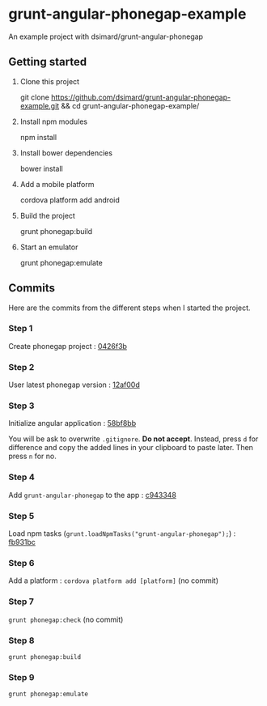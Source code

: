 grunt-angular-phonegap-example
==============================

An example project with dsimard/grunt-angular-phonegap

## Getting started

1. Clone this project

    git clone https://github.com/dsimard/grunt-angular-phonegap-example.git && cd grunt-angular-phonegap-example/ 

2. Install npm modules

    npm install

3. Install bower dependencies

    bower install

4. Add a mobile platform

    cordova platform add android

4. Build the project

    grunt phonegap:build

5. Start an emulator

    grunt phonegap:emulate


## Commits

Here are the commits from the different steps when I started the project.

### Step 1

Create phonegap project : [0426f3b](https://github.com/dsimard/grunt-angular-phonegap-example/commit/2d14bf17f776350b0ba993e991f96ceef0426f3b)


### Step 2

User latest phonegap version : [12af00d](https://github.com/dsimard/grunt-angular-phonegap-example/commit/c66d368d06340f784a2b33d9fa79ca2fb12af00d) 


### Step 3

Initialize angular application : [58bf8bb](https://github.com/dsimard/grunt-angular-phonegap-example/commit/23ea3d50334bb7bc36948a39df440fc1058bf8bb)

You will be ask to overwrite `.gitignore`. **Do not accept**. Instead, press `d` for difference
and copy the added lines in your clipboard to paste later. Then press `n` for no.

### Step 4

Add `grunt-angular-phonegap` to the app : [c943348](https://github.com/dsimard/grunt-angular-phonegap-example/commit/350c8777a79571cc140ab5c860c86f12ec943348)

### Step 5

Load npm tasks (`grunt.loadNpmTasks("grunt-angular-phonegap");`) : [fb931bc](https://github.com/dsimard/grunt-angular-phonegap-example/commit/084309dad20b8e249a74e84bfdc0c4fb7fb931bc)

### Step 6

Add a platform : `cordova platform add [platform]` (no commit)

### Step 7

`grunt phonegap:check` (no commit)

### Step 8

`grunt phonegap:build`

### Step 9

`grunt phonegap:emulate`